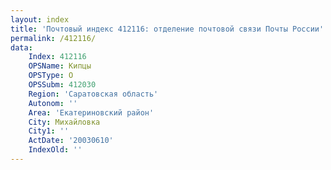 ```yaml
---
layout: index
title: 'Почтовый индекс 412116: отделение почтовой связи Почты России'
permalink: /412116/
data:
    Index: 412116
    OPSName: Кипцы
    OPSType: О
    OPSSubm: 412030
    Region: 'Саратовская область'
    Autonom: ''
    Area: 'Екатериновский район'
    City: Михайловка
    City1: ''
    ActDate: '20030610'
    IndexOld: ''
---
```

